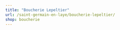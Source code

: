 ```yaml
---
title: "Boucherie Lepeltier"
url: /saint-germain-en-laye/boucherie-lepeltier/
shop: boucherie
---
```

